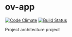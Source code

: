 ov-app
======
[![Code Climate](https://codeclimate.com/github/ajanauskas/ov-app.png)](https://codeclimate.com/github/ajanauskas/ov-app)
[![Build Status](https://travis-ci.org/ajanauskas/ov-app.png?branch=master)](https://travis-ci.org/ajanauskas/ov-app)

Project architecture project
